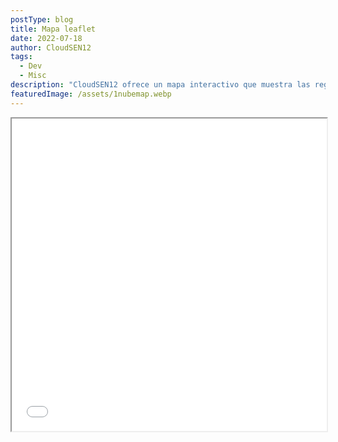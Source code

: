 ```yaml
---
postType: blog
title: Mapa leaflet
date: 2022-07-18
author: CloudSEN12
tags:
  - Dev
  - Misc
description: "CloudSEN12 ofrece un mapa interactivo que muestra las regiones de interés (ROI) para la detección de nubes y sombras en imágenes satelitales. Este mapa permite a los usuarios explorar y descargar datos geográficos relevantes para estudios de teledetección y análisis ambiental."
featuredImage: /assets/1nubemap.webp
---
```




<iframe src="../../../assets/map.html" width="100%" height="500px"></iframe>
